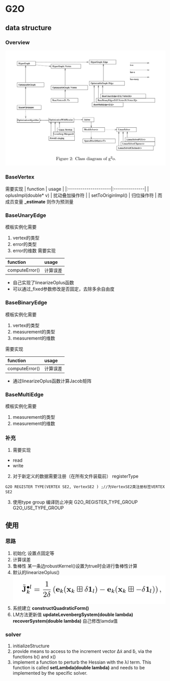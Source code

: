 # G2O
## data structure
### Overview
![](assets/2018-1-19_G2O_Learning-69e2d.png)
### BaseVertex
需要实现
| function             | usage          |
|:---------------------|:---------------|
| oplusImpl(double* v) | 扰动叠加操作符 |
| setToOriginImpl()    | 归位操作符     |
而成员变量 **_estimate** 则作为预测量
### BaseUnaryEdge
模板实例化需要
1. vertex的类型
2. error的类型
3. error的维数
需要实现

| function       | usage    |
|:---------------|:---------|
| computeError() | 计算误差 |

* 自己实现了linearizeOplus函数
* 可以通过_fixed参数修改是否固定，去除多余自由度
### BaseBinaryEdge
模板实例化需要
1. vertex的类型
2. measurement的类型
3. measurement的维数

需要实现

| function       | usage    |
|:---------------|:---------|
| computeError() | 计算误差 |

* 通过linearizeOplus函数计算Jacob矩阵
### BaseMultiEdge

模板实例化需要
1. measurement的类型
2. measurement的维数
### 补充
1. 需要实现
* read
* write
2. 对于新定义的数据需要注册（在所有文件装载前）
registerType
```
G2O REGISTER TYPE(VERTEX SE2, VertexSE2 ) ;//为VertexSE2类注册标签VERTEX SE2
```
3. 使用type group
编译防止冲突
G2O_REGISTER_TYPE_GROUP
G2O_USE_TYPE_GROUP
## 使用

### 思路
1. 初始化
设置点固定等
2. 计算误差
3. 鲁棒性
某一条边robustKernel()设置为true时会进行鲁棒性计算
4. 默认的linearizeOplus()
![](assets/2018-1-19_G2O_Learning-8235b.png)
5. 系统建立
**constructQuadraticForm()**
6. LM方法更新值
**updateLevenbergSystem(double lambda)**
**recoverSystem(double lambda)**
自己修改lamda值
### solver
1. initializeStructure
2. provide means to access to the increment vector ∆x̃ and b̃, via the functions b() and x()
3. implement a function to perturb the Hessian with the λI term.
This function is called **setLambda(double lambda)** and needs to be implemented by the specific solver.
